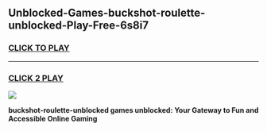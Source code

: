 
## Unblocked-Games-buckshot-roulette-unblocked-Play-Free-6s8i7
<h3>
<a href="https://premium76.site?title=buckshot-roulette-unblocked&ref=12A">CLICK TO PLAY</a></h3>
<hr>

<h3>
<a href="https://premium76.site?title=buckshot-roulette-unblocked&ref=12A">CLICK 2 PLAY</a>
  
</h3>

<a href="https://premium76.site?title=buckshot-roulette-unblocked&ref=12A"><img src="https://clearcache.store/games.png"></a>


**buckshot-roulette-unblocked games unblocked: Your Gateway to Fun and Accessible Online Gaming**
